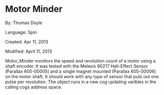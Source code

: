 # Motor Minder

By: Thomas Doyle

Language: Spin

Created: Apr 11, 2013

Modified: April 11, 2013

Motor\_Minder monitors the speed and revolution count of a motor using a shaft encoder. It was tested with the Melexis 90217 Hall-Effect Sensor (Parallax 605-00005) and a single magnet mounted (Parallax 605-00006) on the motor shaft. It should work with any type of sensor that puts out one pulse per revolution. The object runs in a new cog updating varibles in the calling cogs address space.
